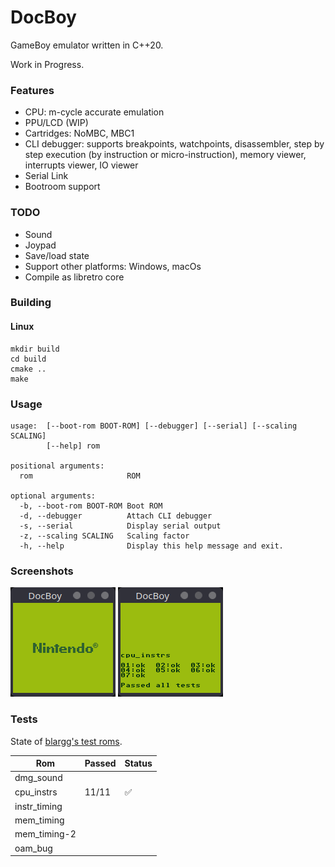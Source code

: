 # DocBoy

GameBoy emulator written in C++20.

Work in Progress.

### Features

* CPU: m-cycle accurate emulation
* PPU/LCD (WIP)
* Cartridges: NoMBC, MBC1
* CLI debugger: supports breakpoints, watchpoints, disassembler, step by step execution (by instruction or micro-instruction), memory viewer, interrupts viewer, IO viewer
* Serial Link
* Bootroom support

### TODO
* Sound
* Joypad
* Save/load state
* Support other platforms: Windows, macOs
* Compile as libretro core

### Building

#### Linux

```
mkdir build
cd build
cmake ..
make
```


### Usage

```
usage:  [--boot-rom BOOT-ROM] [--debugger] [--serial] [--scaling SCALING] 
        [--help] rom

positional arguments:
  rom                     ROM

optional arguments:
  -b, --boot-rom BOOT-ROM Boot ROM
  -d, --debugger          Attach CLI debugger
  -s, --serial            Display serial output
  -z, --scaling SCALING   Scaling factor
  -h, --help              Display this help message and exit.
```


### Screenshots

![DMG boot](images/dmg_boot.png)
![Blargg's cpu_instr boot](images/cpu_instrs.png)

### Tests

State of [blargg's test roms](https://github.com/retrio/gb-test-roms).

| Rom          | Passed | Status             |
|--------------|--------|--------------------|
| dmg_sound    |        |                    |
| cpu_instrs   | 11/11  | :white_check_mark: |
| instr_timing |        |                    |
| mem_timing   |        |                    |
| mem_timing-2 |        |                    |
| oam_bug      |        |                    |



